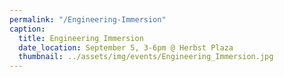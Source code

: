```yaml
---
permalink: "/Engineering-Immersion"
caption:
  title: Engineering Immersion
  date_location: September 5, 3-6pm @ Herbst Plaza
  thumbnail: ../assets/img/events/Engineering_Immersion.jpg
---
```

